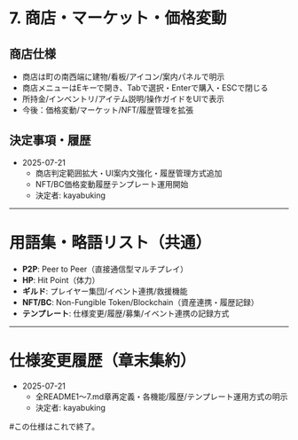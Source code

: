 # 7. 商店・マーケット・価格変動

## 商店仕様
- 商店は町の南西端に建物/看板/アイコン/案内パネルで明示
- 商店メニューはEキーで開き、Tabで選択・Enterで購入・ESCで閉じる
- 所持金/インベントリ/アイテム説明/操作ガイドをUIで表示
- 今後：価格変動/マーケット/NFT/履歴管理を拡張

## 決定事項・履歴
- 2025-07-21
  - 商店判定範囲拡大・UI案内文強化・履歴管理方式追加
  - NFT/BC価格変動履歴テンプレート運用開始
  - 決定者: kayabuking

---

# 用語集・略語リスト（共通）

- **P2P**: Peer to Peer（直接通信型マルチプレイ）
- **HP**: Hit Point（体力）
- **ギルド**: プレイヤー集団/イベント連携/救援機能
- **NFT/BC**: Non-Fungible Token/Blockchain（資産連携・履歴記録）
- **テンプレート**: 仕様変更/履歴/募集/イベント連携の記録方式

---

# 仕様変更履歴（章末集約）

- 2025-07-21
  - 全README1～7.md章再定義・各機能/履歴/テンプレート運用方式の明示
  - 決定者: kayabuking

#この仕様はこれで終了。
